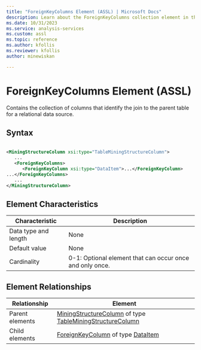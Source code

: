 ```yaml
---
title: "ForeignKeyColumns Element (ASSL) | Microsoft Docs"
description: Learn about the ForeignKeyColumns collection element in the Analysis Services Scripting Language (ASSL) schema.
ms.date: 10/31/2023
ms.service: analysis-services
ms.custom: assl
ms.topic: reference
ms.author: kfollis
ms.reviewer: kfollis
author: minewiskan

---
```

# ForeignKeyColumns Element (ASSL)

  Contains the collection of columns that identify the join to the parent table for a relational data source.  
  
## Syntax  
  
```xml  
  
<MiningStructureColumn xsi:type="TableMiningStructureColumn">  
   ...  
   <ForeignKeyColumns>  
      <ForeignKeyColumn xsi:type="DataItem">...</ForeignKeyColumn>  
...</ForeignKeyColumns>  
   ...  
</MiningStructureColumn>  
```  
  
## Element Characteristics  
  
|Characteristic|Description|  
|--------------------|-----------------|  
|Data type and length|None|  
|Default value|None|  
|Cardinality|0-1: Optional element that can occur once and only once.|  
  
## Element Relationships  
  
|Relationship|Element|  
|------------------|-------------|  
|Parent elements|[MiningStructureColumn](../data-type/miningstructurecolumn-data-type-assl.md) of type [TableMiningStructureColumn](../data-type/tableminingstructurecolumn-data-type-assl.md)|  
|Child elements|[ForeignKeyColumn](../objects/foreignkeycolumn-element-assl.md) of type [DataItem](../data-type/dataitem-data-type-assl.md)|  
